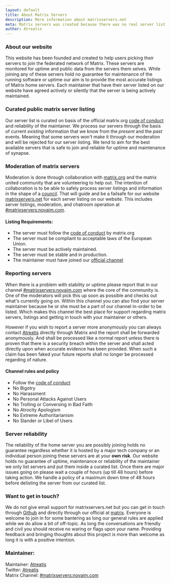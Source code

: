```yaml
---
layout: default
title: About Matrix Servers
description: More information about matrixservers.net
meta: Matrix servers was created because there was no real server list supporting unofficial servers for the matrix network
author: Atreatis
---
```

### About our website
This website has been founded and created to help users picking their servers to join the federated network of Matrix. These servers are monitored for uptime and public data from the servers them selves. While joining any of these servers hold no guarantee for maintenance of the running software or uptime our aim is to provide the most accurate listings of Matrix home servers. Each maintainer that have their server listed on our website have agreed actively or silently that the server is being actively maintained.

### Curated public matrix server listing
Our server list is curated on basis of the official matrix.org [code of conduct](https://matrix.org/docs/guides/code_of_conduct.html) and reliability of the maintainer. We process our servers through the basis of current _existing_ information that we know from the _present_ and the _past_ events. Meaning that some servers won't make it through our moderation and will be rejected for our server listing. We tend to aim for the best available servers that is safe to join and reliable for uptime and maintenance of synapse.

### Moderation of matrix servers
Moderation is done through collaboration with [matrix.org](https://matrix.org/) and the matrix united community that are volunteering to help out. The intention of collaboration is to be able to safely process server listings and information in the shape of a [council](https://en.wikipedia.org/wiki/Council). That will guide and be a failsafe for our website [matrixservers.net](https://matrixservers.net) for each server listing on our website. This includes server listings, moderation, and chatroom operation at [#matrixservers:novaim.com](https://matrix.to/#/#matrixservers:novaim.com).

#### Listing Requirements:
+ The server must follow the [code of conduct](https://matrix.org/docs/guides/code_of_conduct.html) by matrix.org
+ The server must be compliant to acceptable laws of the European Union.
+ The server must be actively maintained.
+ The server must be stable and in production.
+ The maintainer must have joined our [official channel](https://matrix.to/#/#matrixservers:novaim.com)

### Reporting servers
When there is a problem with stability or uptime please report that in our channel [#matrixservers:novaim.com](https://matrix.to/#/#matrixservers:novaim.com) where the core of the community is. One of the moderators will pick this up soon as possible and checks out what's currently going on. Within this channel you can also find your server maintainer because he or she must be a part of our channel in-order to be listed. Which makes this channel the best place for support regarding matrix servers, listings and getting in touch with your maintainer or others.

However if you wish to report a server more anonymously you can always contact [Atreatis](https://matrix.to/#/@atreatis:novaim.com) directly through Matrix and the report shall be forwarded anonymously. And shall be processed like a normal report unless there is proven that there is a security breach within the server and shall acted directly upon when accurate evidence has been provided. When such a claim has been faked your future reports shall no longer be processed regarding of nature.

#### Channel rules and policy
+ Follow the [code of conduct](https://matrix.org/docs/guides/code_of_conduct.html)
+ No Bigotry
+ No Harassment
+ No Personal Attacks Against Users
+ No Trolling or Conversing in Bad Faith
+ No Atrocity Apologism
+ No Extreme Authoritarianism
+ No Slander or Libel of Users

### Server reliability
The reliability of the home server you are possibly joining holds no guarantee regardless whether it is hosted by a major tech company or an individual person joining these servers are at your **own risk**. Our website holds no guarantee of uptime, maintenance or reliability of the maintainer we only list servers and put them inside a curated list. Once there are major issues going on please wait a couple of hours (up till 48 hours) before taking action. We handle a policy of a maximum down time of 48 hours before delisting the server from our curated list.  

### Want to get in touch?
We do not give email support for matrixservers.net but you can get in touch through [Github](https://github.com/Atreatis/matrixservers) and directly through our official at [matrix](https://matrix.to/#/#matrixservers:novaim.com). Everyone is welcome to join in for some bantering as long our general rules are applied while we do allow a bit of off-topic. As long the conversations are friendly and civil you should receive no waring or flags upon your name. Providing feedback and bringing thoughts about this project is more than welcome as long it is with a positive intention.  

### Maintainer:
Maintainer: [Atreatis](https://github.com/Atreatis)  
Twitter: [Atreatis](https://twitter.com/Atreatis)  
Matrix Channel: [#matrixservers:novaim.com](https://matrix.to/#/#matrixservers:novaim.com)  
